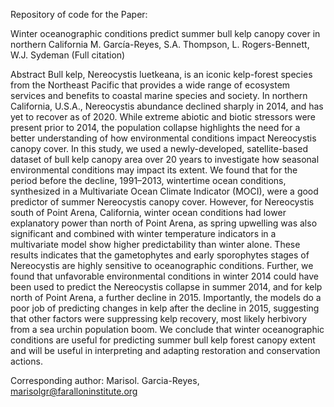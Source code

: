 Repository of code for the Paper:

Winter oceanographic conditions predict summer bull kelp canopy cover in northern California 
M. García-Reyes, S.A. Thompson, L. Rogers-Bennett, W.J. Sydeman
(Full citation)

Abstract 
Bull kelp, Nereocystis luetkeana, is an iconic kelp-forest species from the Northeast Pacific that provides a wide range of ecosystem services and benefits to coastal marine species and society. In northern California, U.S.A., Nereocystis abundance declined sharply in 2014, and has yet to recover as of 2020. While extreme abiotic and biotic stressors were present prior to 2014, the population collapse highlights the need for a better understanding of how environmental conditions impact Nereocystis canopy cover. In this study, we used a newly-developed, satellite-based dataset of bull kelp canopy area over 20 years to investigate how seasonal environmental conditions may impact its extent. We found that for the period before the decline, 1991–2013, wintertime ocean conditions, synthesized in a Multivariate Ocean Climate Indicator (MOCI), were a good predictor of summer Nereocystis canopy cover. However, for Nereocystis south of Point Arena, California, winter ocean conditions had lower explanatory power than north of Point Arena, as spring upwelling was also significant and combined with winter temperature indicators in a multivariate model show higher predictability than winter alone. These results indicates that the gametophytes and early sporophytes stages of Nereocystis are highly sensitive to oceanographic conditions. Further, we found that unfavorable environmental conditions in winter 2014 could have been used to predict the Nereocystis collapse in summer 2014, and for kelp north of Point Arena, a further decline in 2015. Importantly, the models do a poor job of predicting changes in kelp after the decline in 2015, suggesting that other factors were suppressing kelp recovery, most likely herbivory from a sea urchin population boom. We conclude that winter oceanographic conditions are useful for predicting summer bull kelp forest canopy extent and will be useful in interpreting and adapting restoration and conservation actions.

Corresponding author: Marisol. Garcia-Reyes, marisolgr@faralloninstitute.org

